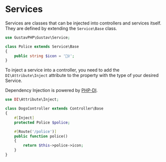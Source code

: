 # Services

Services are classes that can be injected into controllers and services itself. They are defined by extending the `Service\Base` class.

```php
use GustavPHP\Gustav\Service;

class Police extends Service\Base
{
    public string $icon = '👮‍♀️';
}
```

To inject a service into a controller, you need to add the `DI\Attribute\Inject` attribute to the property with the type of your desired Service.

Dependency Injection is powered by [PHP-DI](https://php-di.org/).

```php
use DI\Attribute\Inject;

class DogsController extends Controller\Base
{
    #[Inject]
    protected Police $police;

    #[Route('/police')]
    public function police()
    {
        return $this->police->icon;
    }
}
```
